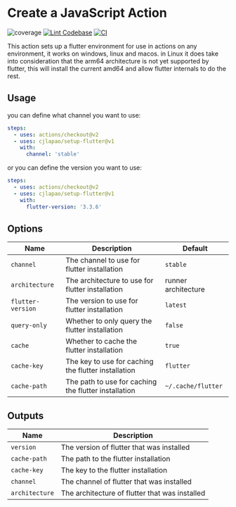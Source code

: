 # Create a JavaScript Action

![coverage](https://raw.githubusercontent.com/cjlapao/setup-flutter/main/badges/coverage.svg)
[![Lint Codebase](https://github.com/cjlapao/setup-flutter/actions/workflows/linter.yml/badge.svg)](https://github.com/cjlapao/setup-flutter/actions/workflows/linter.yml)
[![CI](https://github.com/cjlapao/setup-flutter/actions/workflows/ci.yml/badge.svg)](https://github.com/cjlapao/setup-flutter/actions/workflows/ci.yml)

This action sets up a flutter environment for use in actions on any environment, it works on windows, linux and macos.
in Linux it does take into consideration that the arm64 architecture is not yet supported by flutter, this will install the current amd64 and allow flutter internals to do the rest.

## Usage

you can define what channel you want to use:
```yaml
steps:
  - uses: actions/checkout@v2
  - uses: cjlapao/setup-flutter@v1
    with:
      channel: 'stable'
```

or you can define the version you want to use:
```yaml
steps:
  - uses: actions/checkout@v2
  - uses: cjlapao/setup-flutter@v1
    with:
      flutter-version: '3.3.6'
```

## Options

| Name              | Description                                          | Default             |
| ----------------- | ---------------------------------------------------- | ------------------- |
| `channel`         | The channel to use for flutter installation          | `stable`            |
| `architecture`    | The architecture to use for flutter installation     | runner architecture |
| `flutter-version` | The version to use for flutter installation          | `latest`            |
| `query-only`      | Whether to only query the flutter installation       | `false`             |
| `cache`           | Whether to cache the flutter installation            | `true`              |
| `cache-key`       | The key to use for caching the flutter installation  | `flutter`           |
| `cache-path`      | The path to use for caching the flutter installation | `~/.cache/flutter`  |

## Outputs

| Name           | Description                                    |
| -------------- | ---------------------------------------------- |
| `version`      | The version of flutter that was installed      |
| `cache-path`   | The path to the flutter installation           |
| `cache-key`    | The key to the flutter installation            |
| `channel`      | The channel of flutter that was installed      |
| `architecture` | The architecture of flutter that was installed |

